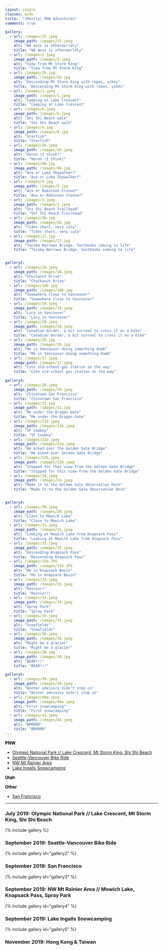 ```yaml
---
layout: single
classes: wide
title:  "(Mostly) PNW Adventures"
comments: true

gallery:
  - url: /images/25.jpeg
    image_path: /images/25.jpeg
    alt: "WA moss is otherworldly"
    title: "WA moss is otherworldly"
  - url: /images/2.jpeg
    image_path: /images/2.jpeg
    alt: "View from Mt Storm King"
    title: "View from Mt Storm King"
  - url: /images/2b.jpg
    image_path: /images/2b.jpg
    alt: "Descending Mt Storm King with ropes, yikes"
    title: "Descending Mt Storm King with ropes, yikes"
  - url: /images/1.jpeg
    image_path: /images/1.jpeg
    alt: "Camping at Lake Crescent"
    title: "Camping at Lake Crescent" 
  - url: /images/6.jpeg
    image_path: /images/6.jpeg
    alt: "Shi Shi Beach walk"
    title: "Shi Shi Beach walk"
  - url: /images/8.jpg
    image_path: /images/8.jpg
    alt: "Starfish"
    title: "Starfish" 
  - url: /images/26.jpeg
    image_path: /images/26.jpeg
    alt: "Heron (I think)"
    title: "Heron (I think)"
  - url: /images/4b.jpg
    image_path: /images/4b.jpg
    alt: "Ana or Luke Skywalker?"
    title: "Ana or Luke Skywalker?"
  - url: /images/5.jpg
    image_path: /images/5.jpg
    alt: "Ana or Robinson Crusoe?"
    title: "Ana or Robinson Crusoe?" 
  - url: /images/3.jpeg
    image_path: /images/3.jpeg
    alt: "Shi Shi Beach Trailhead"
    title: "Shi Shi Beach Trailhead"
  - url: /images/3b.jpg
    image_path: /images/3b.jpg
    alt: "Tides chart, very cute"
    title: "Tides chart, very cute" 
  - url: /images/27.jpg
    image_path: /images/27.jpg
    alt: "Tacoma Narrows Bridge, textbooks coming to life"
    title: "Tacoma Narrows Bridge, textbooks coming to life" 


gallery2:
  - url: /images/18.jpeg
    image_path: /images/18.jpeg
    alt: "Chuckanut Drive"
    title: "Chuckanut Drive"
  - url: /images/18b.jpg
    image_path: /images/18b.jpg
    alt: "Somewhere close to Vancouver"
    title: "Somewhere close to Vancouver"
  - url: /images/19.jpeg
    image_path: /images/19.jpeg
    alt: "Lucy in Vancouver"
    title: "Lucy in Vancouver"
  - url: /images/28.jpeg
    image_path: /images/28.jpeg
    alt: "Canadian border, a bit surreal to cross it on a bike"
    title: "Canadian border, a bit surreal to cross it on a bike"
  - url: /images/20.jpg
    image_path: /images/20.jpg
    alt: "Me in Vancouver doing something dumb"
    title: "Me in Vancouver doing something dumb"
  - url: /images/17.jpeg
    image_path: /images/17.jpeg
    alt: "Cute old-school gas station on the way"
    title: "Cute old-school gas station on the way"

gallery3:
  - url: /images/20.jpeg
    image_path: /images/20.jpeg
    alt: "Chinatown San Francisco"
    title: "Chinatown San Francisco"
  - url: /images/21.jpg
    image_path: /images/21.jpg
    alt: "Me under the Dragon Gate"
    title: "Me under the Dragon Gate"
  - url: /images/21b.jpeg
    image_path: /images/21b.jpeg
    alt: "SF Cowboy"
    title: "SF Cowboy"
  - url: /images/22a.jpeg
    image_path: /images/22a.jpeg
    alt: "We biked over the Golden Gate Bridge"
    title: "We biked over Golden Gate Bridge"
  - url: /images/22b.jpeg
    image_path: /images/22b.jpeg
    alt: "Stopped for this view from the Golden Gate Bridge"
    title: "Stopped for this view from the Golden Gate Bridge"
  - url: /images/24.jpeg
    image_path: /images/24.jpeg
    alt: "Made it to the Golden Gate Observation Deck"
    title: "Made it to the Golden Gate Observation Deck"


gallery4:
  - url: /images/30.jpeg
    image_path: /images/30.jpeg
    alt: "Close to Mowich Lake"
    title: "Close to Mowich Lake"
  - url: /images/31.jpeg
    image_path: /images/31.jpeg
    alt: "Looking at Mowich Lake from Knapsack Pass"
    title: "Looking at Mowich Lake from Knapsack Pass"
  - url: /images/32.jpeg
    image_path: /images/32.jpeg
    alt: "Descending Knapsack Pass"
    title: "Descending Knapsack Pass"
  - url: /images/32b.JPG
    image_path: /images/32b.JPG
    alt: "Me in Knapsack Basin"
    title: "Me in Knapsack Basin"
  - url: /images/33.jpeg
    image_path: /images/33.jpeg
    alt: "Rainier!"
    title: "Rainier!"
  - url: /images/34.jpeg
    image_path: /images/34.jpeg
    alt: "Spray Park"
    title: "Spray Park"
  - url: /images/35.jpeg
    image_path: /images/35.jpeg
    alt: "Snowfields"
    title: "Snowfields"
  - url: /images/36.jpeg
    image_path: /images/36.jpeg
    alt: "Might be a glacier"
    title: "Might be a glacier"
  - url: /images/38.jpg
    image_path: /images/38.jpg
    alt: "BEAR!!!"
    title: "BEAR!!!"

gallery5:
  - url: /images/39.jpeg
    image_path: /images/39.jpeg
    alt: "Winter advisory didn't stop us"
    title: "Winter advisory didn't stop us"
  - url: /images/40a.jpeg
    image_path: /images/40a.jpeg
    alt: "First snowcamping"
    title: "First snowcamping"
  - url: /images/41.jpeg
    image_path: /images/41.jpeg
    alt: "BRRRRR"
    title: "BRRRRR"
---
```


<span style="color:black">**PNW**</span> 

* [Olympic National Park // Lake Crescent, Mt Storm King, Shi Shi Beach](https://www.anamarasovic.com/pnw/#july-2019-olympic-national-park--lake-crescent-mt-storm-king-shi-shi-beach)
* [Seattle-Vancouver Bike Ride](https://www.anamarasovic.com/pnw/#september-2019-seattle-vancouver-bike-ride)
* [NW Mt Rainier Area](https://www.anamarasovic.com/pnw/#september-2019-nw-mt-rainier-area--mowich-lake-knapsack-pass-spray-park)
* [Lake Ingalls Snowcamping](https://www.anamarasovic.com/pnw/#september-2019-lake-ingalls-snowcamping)

<span style="color:black">**Utah**</span>

<span style="color:black">**Other**</span>

* [San Francisco](https://www.anamarasovic.com/pnw/#september-2019-san-francisco)

---


### July 2019: Olympic National Park // Lake Crescent, Mt Storm King, Shi Shi Beach

{% include gallery %}

### September 2019: Seattle-Vancouver Bike Ride

{% include gallery id="gallery2" %}

### September 2019: San Francisco

{% include gallery id="gallery3" %}

### September 2019: NW Mt Rainier Area // Mowich Lake, Knapsack Pass, Spray Park

{% include gallery id="gallery4" %}

### September 2019: Lake Ingalls Snowcamping

{% include gallery id="gallery5" %}

### November 2019: Hong Kong & Taiwan


